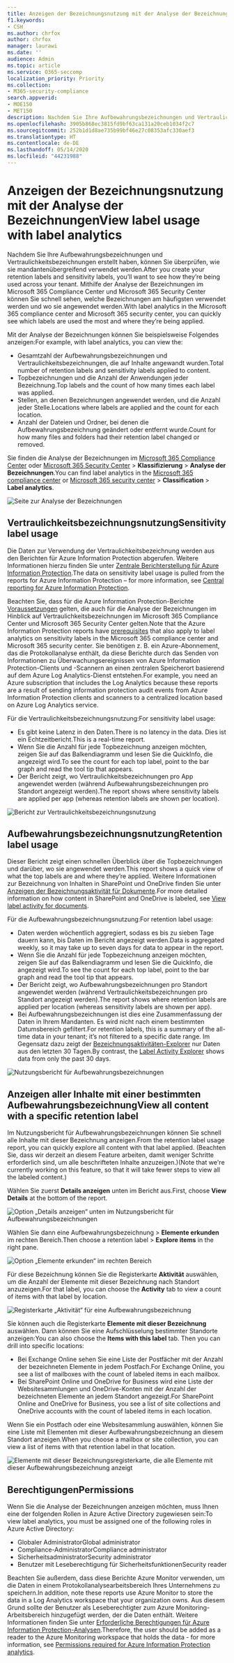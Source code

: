 ```yaml
---
title: Anzeigen der Bezeichnungsnutzung mit der Analyse der Bezeichnungen
f1.keywords:
- CSH
ms.author: chrfox
author: chrfox
manager: laurawi
ms.date: ''
audience: Admin
ms.topic: article
ms.service: O365-seccomp
localization_priority: Priority
ms.collection:
- M365-security-compliance
search.appverid:
- MOE150
- MET150
description: Nachdem Sie Ihre Aufbewahrungsbezeichnungen und Vertraulichkeitsbezeichnungen erstellt haben, können Sie überprüfen, wie sie mandantenübergreifend verwendet werden. Mithilfe der Analyse der Bezeichnungen im Microsoft 365 Compliance Center und Microsoft 365 Security Center können Sie schnell sehen, welche Bezeichnungen am häufigsten verwendet werden und wo sie angewendet werden.
ms.openlocfilehash: 3905b868ec3815fd9bf63ca131a20ceb1034f2c7
ms.sourcegitcommit: 252b1d1d8ae735b99bf46e27c08353afc330aef3
ms.translationtype: HT
ms.contentlocale: de-DE
ms.lasthandoff: 05/14/2020
ms.locfileid: "44231988"
---
```

# <a name="view-label-usage-with-label-analytics"></a><span data-ttu-id="8eba5-104">Anzeigen der Bezeichnungsnutzung mit der Analyse der Bezeichnungen</span><span class="sxs-lookup"><span data-stu-id="8eba5-104">View label usage with label analytics</span></span>

<span data-ttu-id="8eba5-105">Nachdem Sie Ihre Aufbewahrungsbezeichnungen und Vertraulichkeitsbezeichnungen erstellt haben, können Sie überprüfen, wie sie mandantenübergreifend verwendet werden.</span><span class="sxs-lookup"><span data-stu-id="8eba5-105">After you create your retention labels and sensitivity labels, you’ll want to see how they’re being used across your tenant.</span></span> <span data-ttu-id="8eba5-106">Mithilfe der Analyse der Bezeichnungen im Microsoft 365 Compliance Center und Microsoft 365 Security Center können Sie schnell sehen, welche Bezeichnungen am häufigsten verwendet werden und wo sie angewendet werden.</span><span class="sxs-lookup"><span data-stu-id="8eba5-106">With label analytics in the Microsoft 365 compliance center and Microsoft 365 security center, you can quickly see which labels are used the most and where they’re being applied.</span></span>

<span data-ttu-id="8eba5-107">Mit der Analyse der Bezeichnungen können Sie beispielsweise Folgendes anzeigen:</span><span class="sxs-lookup"><span data-stu-id="8eba5-107">For example, with label analytics, you can view the:</span></span>

- <span data-ttu-id="8eba5-108">Gesamtzahl der Aufbewahrungsbezeichnungen und Vertraulichkeitsbezeichnungen, die auf Inhalte angewandt wurden.</span><span class="sxs-lookup"><span data-stu-id="8eba5-108">Total number of retention labels and sensitivity labels applied to content.</span></span>
- <span data-ttu-id="8eba5-109">Topbezeichnungen und die Anzahl der Anwendungen jeder Bezeichnung.</span><span class="sxs-lookup"><span data-stu-id="8eba5-109">Top labels and the count of how many times each label was applied.</span></span>
- <span data-ttu-id="8eba5-110">Stellen, an denen Bezeichnungen angewendet werden, und die Anzahl jeder Stelle.</span><span class="sxs-lookup"><span data-stu-id="8eba5-110">Locations where labels are applied and the count for each location.</span></span>
- <span data-ttu-id="8eba5-111">Anzahl der Dateien und Ordner, bei denen die Aufbewahrungsbezeichnung geändert oder entfernt wurde.</span><span class="sxs-lookup"><span data-stu-id="8eba5-111">Count for how many files and folders had their retention label changed or removed.</span></span>

<span data-ttu-id="8eba5-112">Sie finden die Analyse der Bezeichnungen im [Microsoft 365 Compliance Center](https://compliance.microsoft.com/labelanalytics) oder [Microsoft 365 Security Center](https://security.microsoft.com/labelanalytics) > **Klassifizierung** > **Analyse der Bezeichnungen**.</span><span class="sxs-lookup"><span data-stu-id="8eba5-112">You can find label analytics in the [Microsoft 365 compliance center](https://compliance.microsoft.com/labelanalytics) or [Microsoft 365 security center](https://security.microsoft.com/labelanalytics) > **Classification** > **Label analytics**.</span></span>

![Seite zur Analyse der Bezeichnungen](../media/label-analytics-page.png)

## <a name="sensitivity-label-usage"></a><span data-ttu-id="8eba5-114">Vertraulichkeitsbezeichnungsnutzung</span><span class="sxs-lookup"><span data-stu-id="8eba5-114">Sensitivity label usage</span></span>

<span data-ttu-id="8eba5-115">Die Daten zur Verwendung der Vertraulichkeitsbezeichnung werden aus den Berichten für Azure Information Protection abgerufen. Weitere Informationen hierzu finden Sie unter [Zentrale Berichterstellung für Azure Information Protection](https://docs.microsoft.com/azure/information-protection/reports-aip).</span><span class="sxs-lookup"><span data-stu-id="8eba5-115">The data on sensitivity label usage is pulled from the reports for Azure Information Protection – for more information, see [Central reporting for Azure Information Protection](https://docs.microsoft.com/azure/information-protection/reports-aip).</span></span>

<span data-ttu-id="8eba5-116">Beachten Sie, dass für die Azure Information Protection-Berichte [Voraussetzungen](/azure/information-protection/reports-aip#prerequisites) gelten, die auch für die Analyse der Bezeichnungen im Hinblick auf Vertraulichkeitsbezeichnungen im Microsoft 365 Compliance Center und Microsoft 365 Security Center gelten.</span><span class="sxs-lookup"><span data-stu-id="8eba5-116">Note that the Azure Information Protection reports have [prerequisites](/azure/information-protection/reports-aip#prerequisites) that also apply to label analytics on sensitivity labels in the Microsoft 365 compliance center and Microsoft 365 security center.</span></span> <span data-ttu-id="8eba5-117">Sie benötigen z. B. ein Azure-Abonnement, das die Protokollanalyse enthält, da diese Berichte durch das Senden von Informationen zu Überwachungsereignissen von Azure Information Protection-Clients und -Scannern an einen zentralen Speicherort basierend auf dem Azure Log Analytics-Dienst entstehen.</span><span class="sxs-lookup"><span data-stu-id="8eba5-117">For example, you need an Azure subscription that includes the Log Analytics because these reports are a result of sending information protection audit events from Azure Information Protection clients and scanners to a centralized location based on Azure Log Analytics service.</span></span>

<span data-ttu-id="8eba5-118">Für die Vertraulichkeitsbezeichnungsnutzung:</span><span class="sxs-lookup"><span data-stu-id="8eba5-118">For sensitivity label usage:</span></span>

- <span data-ttu-id="8eba5-119">Es gibt keine Latenz in den Daten.</span><span class="sxs-lookup"><span data-stu-id="8eba5-119">There is no latency in the data.</span></span> <span data-ttu-id="8eba5-120">Dies ist ein Echtzeitbericht.</span><span class="sxs-lookup"><span data-stu-id="8eba5-120">This is a real-time report.</span></span>
- <span data-ttu-id="8eba5-121">Wenn Sie die Anzahl für jede Topbezeichnung anzeigen möchten, zeigen Sie auf das Balkendiagramm und lesen Sie die QuickInfo, die angezeigt wird.</span><span class="sxs-lookup"><span data-stu-id="8eba5-121">To see the count for each top label, point to the bar graph and read the tool tip that appears.</span></span>
- <span data-ttu-id="8eba5-122">Der Bericht zeigt, wo Vertraulichkeitsbezeichnungen pro App angewendet werden (während Aufbewahrungsbezeichnungen pro Standort angezeigt werden).</span><span class="sxs-lookup"><span data-stu-id="8eba5-122">The report shows where sensitivity labels are applied per app (whereas retention labels are shown per location).</span></span>

![Bericht zur Vertraulichkeitsbezeichnungsnutzung](../media/sensitivity-label-usage-report.png)

## <a name="retention-label-usage"></a><span data-ttu-id="8eba5-124">Aufbewahrungsbezeichnungsnutzung</span><span class="sxs-lookup"><span data-stu-id="8eba5-124">Retention label usage</span></span>

<span data-ttu-id="8eba5-125">Dieser Bericht zeigt einen schnellen Überblick über die Topbezeichnungen und darüber, wo sie angewendet werden.</span><span class="sxs-lookup"><span data-stu-id="8eba5-125">This report shows a quick view of what the top labels are and where they’re applied.</span></span> <span data-ttu-id="8eba5-126">Weitere Informationen zur Bezeichnung von Inhalten in SharePoint und OneDrive finden Sie unter [Anzeigen der Bezeichnungsaktivität für Dokumente](view-label-activity-for-documents.md).</span><span class="sxs-lookup"><span data-stu-id="8eba5-126">For more detailed information on how content in SharePoint and OneDrive is labeled, see [View label activity for documents](view-label-activity-for-documents.md).</span></span>

<span data-ttu-id="8eba5-127">Für die Aufbewahrungsbezeichnungsnutzung:</span><span class="sxs-lookup"><span data-stu-id="8eba5-127">For retention label usage:</span></span>

- <span data-ttu-id="8eba5-128">Daten werden wöchentlich aggregiert, sodass es bis zu sieben Tage dauern kann, bis Daten im Bericht angezeigt werden.</span><span class="sxs-lookup"><span data-stu-id="8eba5-128">Data is aggregated weekly, so it may take up to seven days for data to appear in the report.</span></span>
- <span data-ttu-id="8eba5-129">Wenn Sie die Anzahl für jede Topbezeichnung anzeigen möchten, zeigen Sie auf das Balkendiagramm und lesen Sie die QuickInfo, die angezeigt wird.</span><span class="sxs-lookup"><span data-stu-id="8eba5-129">To see the count for each top label, point to the bar graph and read the tool tip that appears.</span></span>
- <span data-ttu-id="8eba5-130">Der Bericht zeigt, wo Aufbewahrungsbezeichnungen pro Standort angewendet werden (während Vertraulichkeitsbezeichnungen pro Standort angezeigt werden).</span><span class="sxs-lookup"><span data-stu-id="8eba5-130">The report shows where retention labels are applied per location (whereas sensitivity labels are shown per app).</span></span>
- <span data-ttu-id="8eba5-131">Bei Aufbewahrungsbezeichnungen ist dies eine Zusammenfassung der Daten in Ihrem Mandanten. Es wird nicht nach einem bestimmten Datumsbereich gefiltert.</span><span class="sxs-lookup"><span data-stu-id="8eba5-131">For retention labels, this is a summary of the all-time data in your tenant; it’s not filtered to a specific date range.</span></span> <span data-ttu-id="8eba5-132">Im Gegensatz dazu zeigt der [Bezeichnungsaktivitäten-Explorer](view-label-activity-for-documents.md) nur Daten aus den letzten 30 Tagen.</span><span class="sxs-lookup"><span data-stu-id="8eba5-132">By contrast, the [Label Activity Explorer](view-label-activity-for-documents.md) shows data from only the past 30 days.</span></span>

![Nutzungsbericht für Aufbewahrungsbezeichnungen](../media/retention-label-usage-report.png)

## <a name="view-all-content-with-a-specific-retention-label"></a><span data-ttu-id="8eba5-134">Anzeigen aller Inhalte mit einer bestimmten Aufbewahrungsbezeichnung</span><span class="sxs-lookup"><span data-stu-id="8eba5-134">View all content with a specific retention label</span></span>

<span data-ttu-id="8eba5-135">Im Nutzungsbericht für Aufbewahrungsbezeichnungen können Sie schnell alle Inhalte mit dieser Bezeichnung anzeigen.</span><span class="sxs-lookup"><span data-stu-id="8eba5-135">From the retention label usage report, you can quickly explore all content with that label applied.</span></span> <span data-ttu-id="8eba5-136">(Beachten Sie, dass wir derzeit an diesem Feature arbeiten, damit weniger Schritte erforderlich sind, um alle beschrifteten Inhalte anzuzeigen.)</span><span class="sxs-lookup"><span data-stu-id="8eba5-136">(Note that we're currently working on this feature, so that it will take fewer steps to view all the labeled content.)</span></span>

<span data-ttu-id="8eba5-137">Wählen Sie zuerst **Details anzeigen** unten im Bericht aus.</span><span class="sxs-lookup"><span data-stu-id="8eba5-137">First, choose **View Details** at the bottom of the report.</span></span>

![Option „Details anzeigen“ unten im Nutzungsbericht für Aufbewahrungsbezeichnungen](../media/retention-label-usage-view-details.png)

<span data-ttu-id="8eba5-139">Wählen Sie dann eine Aufbewahrungsbezeichnung > **Elemente erkunden** im rechten Bereich.</span><span class="sxs-lookup"><span data-stu-id="8eba5-139">Then choose a retention label > **Explore items** in the right pane.</span></span>

![Option „Elemente erkunden“ im rechten Bereich](../media/retention-label-usage-explore-items.png)

<span data-ttu-id="8eba5-141">Für diese Bezeichnung können Sie die Registerkarte **Aktivität** auswählen, um die Anzahl der Elemente mit dieser Bezeichnung nach Standort anzuzeigen.</span><span class="sxs-lookup"><span data-stu-id="8eba5-141">For that label, you can choose the **Activity** tab to view a count of items with that label by location.</span></span>

![Registerkarte „Aktivität“ für eine Aufbewahrungsbezeichnung](../media/retention-label-usage-activity-tab.png)

<span data-ttu-id="8eba5-143">Sie können auch die Registerkarte **Elemente mit dieser Bezeichnung** auswählen. Dann können Sie eine Aufschlüsselung bestimmter Standorte anzeigen:</span><span class="sxs-lookup"><span data-stu-id="8eba5-143">You can also choose the **Items with this label** tab. Then you can drill into specific locations:</span></span>

- <span data-ttu-id="8eba5-144">Bei Exchange Online sehen Sie eine Liste der Postfächer mit der Anzahl der bezeichneten Elemente in jedem Postfach.</span><span class="sxs-lookup"><span data-stu-id="8eba5-144">For Exchange Online, you see a list of mailboxes with the count of labeled items in each mailbox.</span></span>
- <span data-ttu-id="8eba5-145">Bei SharePoint Online und OneDrive for Business wird eine Liste der Websitesammlungen und OneDrive-Konten mit der Anzahl der bezeichneten Elemente an jedem Standort angezeigt.</span><span class="sxs-lookup"><span data-stu-id="8eba5-145">For SharePoint Online and OneDrive for Business, you see a list of site collections and OneDrive accounts with the count of labeled items in each location.</span></span>

<span data-ttu-id="8eba5-146">Wenn Sie ein Postfach oder eine Websitesammlung auswählen, können Sie eine Liste mit Elementen mit dieser Aufbewahrungsbezeichnung an diesem Standort anzeigen.</span><span class="sxs-lookup"><span data-stu-id="8eba5-146">When you choose a mailbox or site collection, you can view a list of items with that retention label in that location.</span></span>

![Elemente mit dieser Bezeichnungsregisterkarte, die alle Elemente mit dieser Aufbewahrungsbezeichnung anzeigt](../media/retention-label-usage-content-explorer.png)

## <a name="permissions"></a><span data-ttu-id="8eba5-148">Berechtigungen</span><span class="sxs-lookup"><span data-stu-id="8eba5-148">Permissions</span></span>

<span data-ttu-id="8eba5-149">Wenn Sie die Analyse der Bezeichnungen anzeigen möchten, muss Ihnen eine der folgenden Rollen in Azure Active Directory zugewiesen sein:</span><span class="sxs-lookup"><span data-stu-id="8eba5-149">To view label analytics, you must be assigned one of the following roles in Azure Active Directory:</span></span>

- <span data-ttu-id="8eba5-150">Globaler Administrator</span><span class="sxs-lookup"><span data-stu-id="8eba5-150">Global administrator</span></span>
- <span data-ttu-id="8eba5-151">Compliance-Administrator</span><span class="sxs-lookup"><span data-stu-id="8eba5-151">Compliance administrator</span></span>
- <span data-ttu-id="8eba5-152">Sicherheitsadministrator</span><span class="sxs-lookup"><span data-stu-id="8eba5-152">Security administrator</span></span>
- <span data-ttu-id="8eba5-153">Benutzer mit Leseberechtigung für Sicherheitsfunktionen</span><span class="sxs-lookup"><span data-stu-id="8eba5-153">Security reader</span></span>

<span data-ttu-id="8eba5-154">Beachten Sie außerdem, dass diese Berichte Azure Monitor verwenden, um die Daten in einem Protokollanalysearbeitsbereich Ihres Unternehmens zu speichern.</span><span class="sxs-lookup"><span data-stu-id="8eba5-154">In addition, note these reports use Azure Monitor to store the data in a Log Analytics workspace that your organization owns.</span></span> <span data-ttu-id="8eba5-155">Aus diesem Grund sollte der Benutzer als Leseberechtigter zum Azure Monitoring-Arbeitsbereich hinzugefügt werden, der die Daten enthält. Weitere Informationen finden Sie unter [Erforderliche Berechtigungen für Azure Information Protection-Analysen](https://docs.microsoft.com/azure/information-protection/reports-aip#permissions-required-for-azure-information-protection-analytics).</span><span class="sxs-lookup"><span data-stu-id="8eba5-155">Therefore, the user should be added as a reader to the Azure Monitoring workspace that holds the data - for more information, see [Permissions required for Azure Information Protection analytics](https://docs.microsoft.com/azure/information-protection/reports-aip#permissions-required-for-azure-information-protection-analytics).</span></span>

